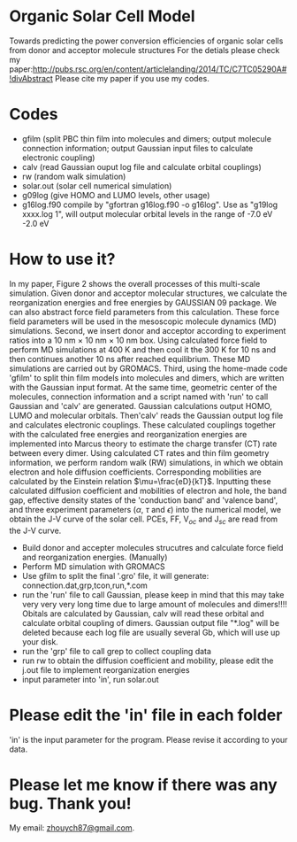 # Organic Solar Cell Model
Towards predicting the power conversion efficiencies of organic solar cells from donor and acceptor molecule structures
For the detials please check my paper:http://pubs.rsc.org/en/content/articlelanding/2014/TC/C7TC05290A#!divAbstract
Please cite my paper if you use my codes. 

# Codes
* gfilm (split PBC thin film into molecules and dimers; output molecule connection information; output Gaussian input files to calculate electronic coupling)
* calv (read Gaussian ouput log file and calculate orbital couplings)
* rw (random walk simulation)
* solar.out (solar cell numerical simulation)
* g09log (give HOMO and LUMO levels, other usage)
* g16log.f90 compile by "gfortran g16log.f90 -o g16log". Use as "g19log xxxx.log 1", will output molecular orbital levels in the range of -7.0 eV -2.0 eV 

# How to use it?
In my paper, Figure 2 shows the overall processes of this multi-scale simulation. Given donor and acceptor molecular structures, we calculate the reorganization energies and free energies by GAUSSIAN 09 package. We can also abstract force field parameters from this calculation. These force field parameters will be used in the mesoscopic molecule dynamics (MD) simulations. Second, we insert donor and acceptor according to experiment ratios into a 10 nm $\times$ 10 nm $\times$ 10 nm box. Using calculated force field to perform MD simulations at 400 K and then cool it the 300 K for 10 ns and then continues another 10 ns after reached equilibrium. These MD simulations are carried out by GROMACS. Third, using the home-made code 'gfilm' to split thin film models into molecules and dimers, which are written with the Gaussian input format. At the same time, geometric center of the molecules, connection information and a script named with 'run' to call Gaussian and 'calv' are generated. Gaussian calculations output HOMO, LUMO and molecular orbitals. Then'calv' reads the Gaussian output log file and calculates electronic couplings. These calculated couplings together with the calculated free energies and reorganization energies are implemented into Marcus theory to estimate the charge transfer (CT) rate between every dimer. Using calculated CT rates and thin film geometry information, we perform random walk (RW) simulations, in which we obtain electron and hole diffusion coefficients. Corresponding mobilities are calculated by the Einstein relation $\mu=\frac{eD}{kT}$. Inputting these calculated diffusion coefficient and mobilities of electron and hole, the band gap, effective density states of the 'conduction band' and 'valence band', and three experiment parameters ($\alpha$, $\tau$ and $\epsilon$) into the numerical model, we obtain the J-V curve of the solar cell. PCEs, FF, V$_{oc}$ and J$_{sc}$ are read from the J-V curve. 

* Build donor and accepter molecules strucutres and calculate force field and reorganization energies. (Manually)
* Perform MD simulation with GROMACS
* Use gfilm to split the final '.gro' file, it will generate: connection.dat,grp,tcon,run,*.com 
* run the 'run' file to call Gaussian, please keep in mind that this may take very very very long time due to large amount of molecules and dimers!!!! Obitals are calculated by Gaussian, calv will read these orbital and calculate orbital coupling of dimers. Gaussian output file "*.log" will be deleted because each log file are usually several Gb, which will use up your disk.     
* run the 'grp' file to call grep to collect coupling data
* run rw to obtain the diffusion coefficient and mobility, please edit the j.out file to implement reorganization energies
* input parameter into 'in', run solar.out  



# Please edit the 'in' file in each folder
'in' is the input parameter for the program. Please revise it according to your data.

# Please let me know if there was any bug. Thank you! 
My email: zhouych87@gmail.com.
